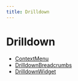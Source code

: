 ```yaml
---
title: Drilldown
---
```


# Drilldown

- [ContextMenu](function.ContextMenu.md)
- [DrilldownBreadcrumbs](function.DrilldownBreadcrumbs.md)
- [DrilldownWidget](function.DrilldownWidget.md)
